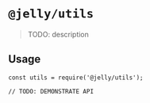 # `@jelly/utils`

> TODO: description

## Usage

```
const utils = require('@jelly/utils');

// TODO: DEMONSTRATE API
```
